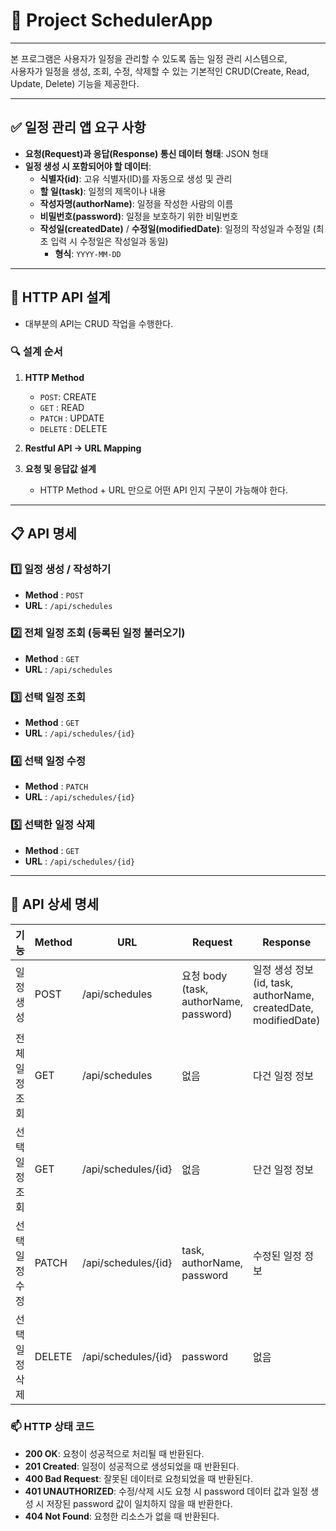 # 📆 Project SchedulerApp
***

본 프로그램은 사용자가 일정을 관리할 수 있도록 돕는 일정 관리 시스템으로,  
사용자가 일정을 생성, 조회, 수정, 삭제할 수 있는 기본적인 CRUD(Create, Read, Update, Delete) 기능을 제공한다.   

***

## ✅ 일정 관리 앱 요구 사항

- **요청(Request)과 응답(Response) 통신 데이터 형태**: JSON 형태
- **일정 생성 시 포함되어야 할 데이터**:
  - **식별자(id)**: 고유 식별자(ID)를 자동으로 생성 및 관리
  - **할 일(task)**: 일정의 제목이나 내용
  - **작성자명(authorName)**: 일정을 작성한 사람의 이름
  - **비밀번호(password)**: 일정을 보호하기 위한 비밀번호
  - **작성일(createdDate)** / **수정일(modifiedDate)**: 일정의 작성일과 수정일 (최초 입력 시 수정일은 작성일과 동일)
    - **형식**: `YYYY-MM-DD`

***

## 📝 HTTP API 설계

- 대부분의 API는 CRUD 작업을 수행한다.

### 🔍 설계 순서
1. **HTTP Method**
   * `POST`: CREATE
   * `GET` : READ
   * `PATCH` : UPDATE
   * `DELETE` : DELETE

2. **Restful API → URL Mapping**

3. **요청 및 응답값 설계**
   * HTTP Method + URL 만으로 어떤 API 인지 구분이 가능해야 한다.

***

## 📋 API 명세


### 1️⃣ 일정 생성 / 작성하기
+ **Method** : `POST`
+ **URL** : `/api/schedules`

### 2️⃣ 전체 일정 조회 (등록된 일정 불러오기)
+ **Method** : `GET`
+ **URL** : `/api/schedules`

### 3️⃣ 선택 일정 조회
+ **Method** : `GET`
+ **URL** : `/api/schedules/{id}`

### 4️⃣ 선택 일정 수정
+ **Method** : `PATCH`
+ **URL** : `/api/schedules/{id}`

### 5️⃣ 선택한 일정 삭제
+ **Method** : `GET`
+ **URL** : `/api/schedules/{id}`

***

## 📌 API 상세 명세

| 기능               | Method | URL                    | Request             | Response               | HTTP Status |
|--------------------|--------|------------------------|---------------------|------------------------|-------------|
| 일정 생성          | POST   | /api/schedules          | 요청 body (task, authorName, password) | 일정 생성 정보 (id, task, authorName, createdDate, modifiedDate) | 201 Created |
| 전체 일정 조회     | GET    | /api/schedules          | 없음                | 다건 일정 정보         | 200 OK      |
| 선택 일정 조회     | GET    | /api/schedules/{id}     | 없음                | 단건 일정 정보         | 200 OK      |
| 선택 일정 수정     | PATCH  | /api/schedules/{id}     | task, authorName, password | 수정된 일정 정보       | 200 OK      |
| 선택 일정 삭제     | DELETE | /api/schedules/{id}     | password            | 없음                   | 200 OK      |

### 📫 HTTP 상태 코드

- **200 OK**: 요청이 성공적으로 처리될 때 반환된다.
- **201 Created**: 일정이 성공적으로 생성되었을 때 반환된다.
- **400 Bad Request**: 잘못된 데이터로 요청되었을 때 반환된다.
- **401 UNAUTHORIZED**: 수정/삭제 시도 요청 시 password 데이터 값과 일정 생성 시 저장된 password 값이 일치하지 않을 때 반환한다.
- **404 Not Found**: 요청한 리소스가 없을 때 반환된다.